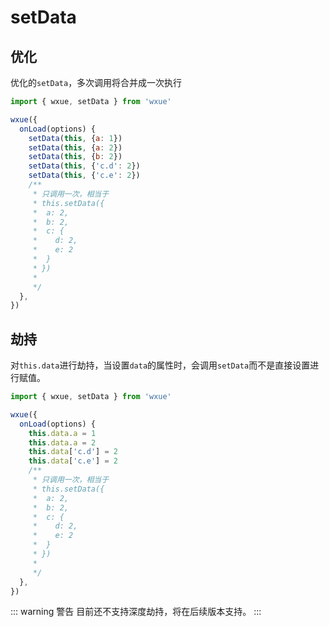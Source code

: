 # setData

## 优化
优化的`setData`，多次调用将合并成一次执行
```javascript
import { wxue, setData } from 'wxue'

wxue({
  onLoad(options) {
    setData(this, {a: 1})
    setData(this, {a: 2})
    setData(this, {b: 2})
    setData(this, {'c.d': 2})
    setData(this, {'c.e': 2})
    /**
     * 只调用一次，相当于
     * this.setData({
     *  a: 2,
     *  b: 2,
     *  c: {
     *    d: 2,
     *    e: 2
     *  }
     * })
     * 
     */
  },
})
```

## 劫持
对`this.data`进行劫持，当设置`data`的属性时，会调用`setData`而不是直接设置进行赋值。
```javascript
import { wxue, setData } from 'wxue'

wxue({
  onLoad(options) {
    this.data.a = 1
    this.data.a = 2
    this.data['c.d'] = 2
    this.data['c.e'] = 2
    /**
     * 只调用一次，相当于
     * this.setData({
     *  a: 2,
     *  b: 2,
     *  c: {
     *    d: 2,
     *    e: 2
     *  }
     * })
     * 
     */
  },
})
```

::: warning 警告
目前还不支持深度劫持，将在后续版本支持。
:::
